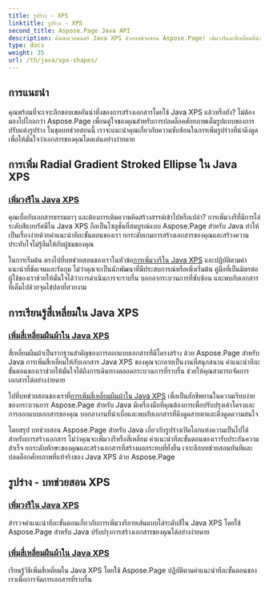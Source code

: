 ```yaml
---
title: รูปร่าง - XPS
linktitle: รูปร่าง - XPS
second_title: Aspose.Page Java API
description: ค้นพบเวทมนตร์ Java XPS ด้วยบทช่วยสอน Aspose.Page! เพิ่มวงรีและสี่เหลี่ยมที่น่าดึงดูดได้อย่างง่ายดาย ยกระดับการสร้างเอกสารด้วยคำแนะนำทีละขั้นตอนของเรา
type: docs
weight: 35
url: /th/java/xps-shapes/
---
```

## การแนะนำ

คุณพร้อมที่จะเจาะลึกขอบเขตอันน่าทึ่งของการสร้างเอกสารโดยใช้ Java XPS แล้วหรือยัง? ไม่ต้องมองไปไกลกว่า Aspose.Page เพื่อนคู่ใจของคุณสำหรับการปลดล็อคศักยภาพเต็มรูปแบบของการปรับแต่งรูปร่าง ในชุดบทช่วยสอนนี้ เราจะแนะนำคุณเกี่ยวกับความซับซ้อนในการเพิ่มรูปร่างที่น่าดึงดูด เพื่อให้มั่นใจว่าเอกสารของคุณโดดเด่นอย่างง่ายดาย

## การเพิ่ม Radial Gradient Stroked Ellipse ใน Java XPS

### [เพิ่มวงรีใน Java XPS](./add-ellipse/)

คุณเบื่อกับเอกสารธรรมดาๆ และต้องการเติมความคิดสร้างสรรค์เข้าไปหรือเปล่า? การเพิ่มวงรีที่มีการไล่ระดับสีแบบรัศมีใน Java XPS ถือเป็นโซลูชั่นที่สมบูรณ์แบบ Aspose.Page สำหรับ Java ทำให้เป็นเรื่องง่ายด้วยคำแนะนำทีละขั้นตอนของเรา ยกระดับเกมการสร้างเอกสารของคุณและสร้างความประทับใจไม่รู้ลืมให้กับผู้ชมของคุณ

 ในการเริ่มต้น ตรงไปที่บทช่วยสอนของเราในหัวข้อ[การเพิ่มวงรีใน Java XPS](./add-ellipse/) และปฏิบัติตามคำแนะนำที่ชัดเจนและรัดกุม ไม่ว่าคุณจะเป็นนักพัฒนาที่มีประสบการณ์หรือเพิ่งเริ่มต้น คู่มือที่เป็นมิตรต่อผู้ใช้ของเราช่วยให้มั่นใจได้ว่าการดำเนินการจะราบรื่น บอกลากระบวนการที่ซับซ้อน และพบกับเอกสารที่เต็มไปด้วยจุดไข่ปลาที่สวยงาม

## การเรียนรู้สี่เหลี่ยมใน Java XPS

### [เพิ่มสี่เหลี่ยมผืนผ้าใน Java XPS](./add-rectangle/)

สี่เหลี่ยมผืนผ้าเป็นรากฐานสำคัญของการออกแบบเอกสารที่มีโครงสร้าง ด้วย Aspose.Page สำหรับ Java การเพิ่มสี่เหลี่ยมให้กับเอกสาร Java XPS ของคุณจะกลายเป็นงานที่สนุกสนาน คำแนะนำทีละขั้นตอนของเราช่วยให้มั่นใจได้ถึงการเดินทางตลอดกระบวนการที่ราบรื่น ช่วยให้คุณสามารถจัดการเอกสารได้อย่างง่ายดาย

ไปที่บทช่วยสอนของเราที่[การเพิ่มสี่เหลี่ยมผืนผ้าใน Java XPS](./add-rectangle/) เพื่อเป็นสักขีพยานในความเรียบง่ายของกระบวนการ Aspose.Page สำหรับ Java มีเครื่องมือที่คุณต้องการเพื่อปรับปรุงเค้าโครงและการออกแบบเอกสารของคุณ บอกลางานที่น่าเบื่อและพบกับเอกสารที่ดึงดูดสายตาและดึงดูดความสนใจ

โดยสรุป บทช่วยสอน Aspose.Page สำหรับ Java เกี่ยวกับรูปร่างเปิดโลกแห่งความเป็นไปได้สำหรับการสร้างเอกสาร ไม่ว่าคุณจะเพิ่มวงรีหรือสี่เหลี่ยม คำแนะนำทีละขั้นตอนของเรารับประกันความสำเร็จ ยกระดับทักษะของคุณและสร้างเอกสารที่สร้างผลกระทบที่ยั่งยืน เจาะลึกบทช่วยสอนทันทีและปลดล็อกศักยภาพที่แท้จริงของ Java XPS ด้วย Aspose.Page
## รูปร่าง - บทช่วยสอน XPS
### [เพิ่มวงรีใน Java XPS](./add-ellipse/)
สำรวจคำแนะนำทีละขั้นตอนเกี่ยวกับการเพิ่มวงรีลายเส้นแบบไล่ระดับสีใน Java XPS โดยใช้ Aspose.Page สำหรับ Java ปรับปรุงการสร้างเอกสารของคุณได้อย่างง่ายดาย
### [เพิ่มสี่เหลี่ยมผืนผ้าใน Java XPS](./add-rectangle/)
เรียนรู้วิธีเพิ่มสี่เหลี่ยมใน Java XPS โดยใช้ Aspose.Page ปฏิบัติตามคำแนะนำทีละขั้นตอนของเราเพื่อการจัดการเอกสารที่ราบรื่น
